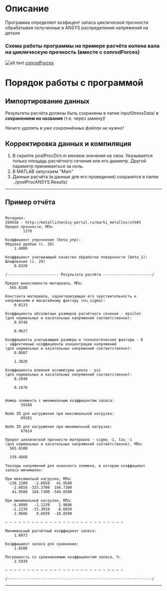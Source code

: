 # Описание
Программа определяет коэфицент запаса циклической прочности обрабатывая полученные в ANSYS распределения напряжений на детали

### Схема работы программы на примере расчёта колена вала на циклическую прочность (вместе с conrodForces)
![alt text](https://github.com/StasF1/READMEPictures/blob/master/conrodForces/conrodForcesToPostProcANSYS.png)
[conrodForces](https://github.com/StasF1/crankshaft/tree/master/conrodForces)

# Порядок работы с программой
## Импортирование данных
Результаты расчёта должны быть сохранены в папке inputStressData/ **с сохранением их названия** (т.е. через замену)!

*Ничего удалять в уже сохраннённых файлах не нужно!*

## Корректировка данных и компиляция
1) В скрипте postProcDict.m меняем значения на свои. Указывается только площадь расчётного сечения или его диаметр. Другой параметр принимаеться за ноль.
2) В MATLAB запускаем "Main"
3) Данные расчёта (и данные для его проведения) сохранятся в папке ../postProcANSYS.Results/

---
## Пример отчёта
<pre><code>
Материал:
20ХН3А - http://metallicheckiy-portal.ru/marki_metallov/stk#3
Предел прочности, МПа:
        1370

Коэффициент упрочнения (beta_упр):
Обдувка дробью (с. 28)
    1.4000

Коэффициент учитывающий качество обработки поверхности (beta_1):
Шлифование (с. 29)
    0.8320

/----------------------- Результаты расчёта ----------------------/
 
Предел выносливости материала, МПа:
  565.8100

Константа материала, характеризующая его чувствительность к
напряжениям и масштабному фактору (nu_sigma):
    0.0133

Коэффициенты абсолютных размеров расчётного сечения - epsilon
(для нормальных и касательных напряжений соответственно):
    0.9748

    0.9627

Коэффициенты учитывающие размеры и технологические факторы - K
- эффективные коэффициенты концентрации напряжений
(для нормальных и касательных напряжений соответственно):
    0.8807

    1.3820

Коэффициенты влияния ассиметрии цикла - psi
(для нормальных и касательных напряжений соответственно):
    0.2940

    0.1470

 
Номер элемента с минимальным коэффицентом запаса:
       59168

Node ID для нагружения при максимальной нагрузке:
       69181

Node ID для нагружения при минимальной нагрузке:
       67814

Предел циклической прочности материала - sigma_-1, tau_-1
(для нормальных и касательных напряжений соответственно), МПа:
  565.8100

  339.4860

Тензоры напряжений для конечного элемена, в котором коэффициент
запаса минимален:
 
При максимальой нагрузке, МПа:
 -138.1200   -2.6858   41.9580
   -2.6858 -325.3700  184.7300
   41.9580  184.7300 -349.0500

При минимальной нагрузке, МПа:
   -6.8099   -1.1239    2.9686
   -1.1239  -15.3010    8.6039
    2.9686    8.6039  -18.8590

~ ~ ~ ~ ~ ~ ~ ~ ~ ~ ~ ~ ~ ~ ~ ~ ~ ~ ~ ~ ~ ~ ~ ~ ~ ~ ~
 
Минимальный расчётный коэффициент запаса:
    1.6072
    
Коэффициент запаса для сравнения:
    1.6500
    
Погрешность cо сравниваемым коэффициентом запаса, %:
    2.5939
    
~ ~ ~ ~ ~ ~ ~ ~ ~ ~ ~ ~ ~ ~ ~ ~ ~ ~ ~ ~ ~ ~ ~ ~ ~ ~ ~
 
/-----------------------------------------------------------------/
</code></pre>
---

